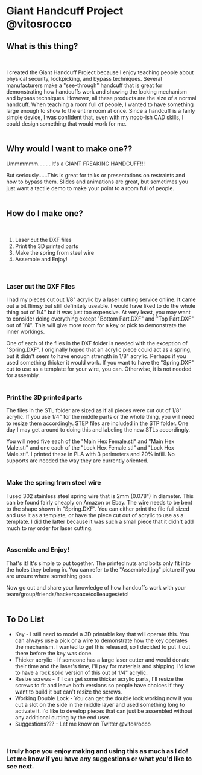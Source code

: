# Giant Handcuff Project <br> @vitosrocco
<h2><b>What is this thing?</b></h2><br>
<p>I created the Giant Handcuff Project because I enjoy teaching people about physical security, lockpicking, and bypass techniques. Several manufacturers make a "see-through" handcuff that is great for demonstrating how handcuffs work and showing the locking mechanism and bypass techniques. However, all these products are the size of a normal handcuff. When teaching a room full of people, I wanted to have something large enough to show to the entire room at once. Since a handcuff is a fairly simple device, I was confident that, even with my noob-ish CAD skills, I could design something that would work for me.<br>
<br>
<h2><b>Why would I want to make one??</b></h2>
<p>Ummmmmm.........It's a GIANT FREAKING HANDCUFF!!!
<p>But seriously......This is great for talks or presentations on restraints and how to bypass them. Slides and animations are great, but sometimes you just want a tactile demo to make your point to a room full of people.<br>
<br>
<h2><b>How do I make one?</b></h2><br>
<ol>
  <li>Laser cut the DXF files</li>
  <li>Print the 3D printed parts</li>
  <li>Make the spring from steel wire</li>
  <li>Assemble and Enjoy!</li>
</ol>
<br>
<h3>Laser cut the DXF Files</h3>
<p>I had my pieces cut out 1/8" acrylic by a laser cutting service online. It came out a bit flimsy but still definitely useable. I would have liked to do the whole thing out of 1/4" but it was just too expensive. At very least, you may want to consider doing everything except "Bottom Part.DXF" and "Top Part.DXF" out of 1/4". This will give more room for a key or pick to demonstrate the inner workings.
<p>One of each of the files in the DXF folder is needed with the exception of "Spring.DXF". I originally hoped that an acrylic piece could act as a spring, but it didn't seem to have enough strength in 1/8" acrylic. Perhaps if you used something thicker it would work. If you want to have the "Spring.DXF" cut to use as a template for your wire, you can. Otherwise, it is not needed for assembly.<br>
<br>
<h3>Print the 3D printed parts</h3>
<p>The files in the STL folder are sized as if all pieces were cut out of 1/8" acrylic. If you use 1/4" for the middle parts or the whole thing, you will need to resize them accordingly. STEP files are included in the STP folder. One day I may get around to doing this and labeling the new STLs accordingly. 
<p>You will need five each of the "Main Hex Female.stl" and "Main Hex Male.stl" and one each of the "Lock Hex Female.stl" and "Lock Hex Male.stl". I printed these in PLA with 3 perimeters and 20% infill. No supports are needed the way they are currently oriented.<br>
<br>
<h3>Make the spring from steel wire</h3>
<p>I used 302 stainless steel spring wire that is 2mm (0.078") in diameter. This can be found fairly cheaply on Amazon or Ebay. The wire needs to be bent to the shape shown in "Spring.DXF". You can either print the file full sized and use it as a template, or have the piece cut out of acrylic to use as a template. I did the latter because it was such a small piece that it didn't add much to my order for laser cutting.<br>
<br>
<h3>Assemble and Enjoy!</h3>
<p>That's it! It's simple to put together. The printed nuts and bolts only fit into the holes they belong in. You can refer to the "Assembled.jpg" picture if you are unsure where something goes.
<p>Now go out and share your knowledge of how handcuffs work with your team/group/friends/hackerspace/colleauges/etc!<br>
<br>
<h2><b>To Do List</b></h3>
<ul>
  <li>Key - I still need to model a 3D printable key that will operate this. You can always use a pick or a wire to demonstrate how the key operates the mechanism. I wanted to get this released, so I decided to put it out there before the key was done.
  <li>Thicker acrylic - If someone has a large laser cutter and would donate their time and the laser's time, I'll pay for materials and shipping. I'd love to have a rock solid version of this out of 1/4" acrylic.
  <li>Resize screws - If I can get some thicker acrylic parts, I'll resize the screws to fit and leave both versions so people have choices if they want to build it but can't resize the screws.
  <li>Working Double Lock - You can get the double lock working now if you cut a slot on the side in the middle layer and used something long to activate it. I'd like to develop pieces that can just be assembled without any additional cutting by the end user.
  <li>Suggestions??? - Let me know on Twitter @vitosrocco
</ul>
<br>
<h3>I truly hope you enjoy making and using this as much as I do! Let me know if you have any suggestions or what you'd like to see next.</h3>
